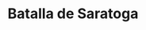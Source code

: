﻿---
title: "Batalla de Saratoga"
permalink: periodes_510.html
layout: periode
dataInici: 1777-09-19
dataFi: 1777-10-17
sidebar: periodes
pares:
  - 509:
    title: "Guerra de Independencia de los Estados Unidos"
    dataInici: "(1775-04-19)"
    dataFi: "(1783-09-03)"

fills:
jocsPrincipals:
  - title: "Saratoga 1777 AD"
    bggId: 144122

  - title: "Saratoga"
    bggId: 3413
    dataInici: 
    dataFi: 

jocsEscenaris:
jocsEpoca:
  - title: "1776"
    bggId: 3312
    escenari: "The Saratoga Campaign"

jocsEpocaEscenaris:
---
